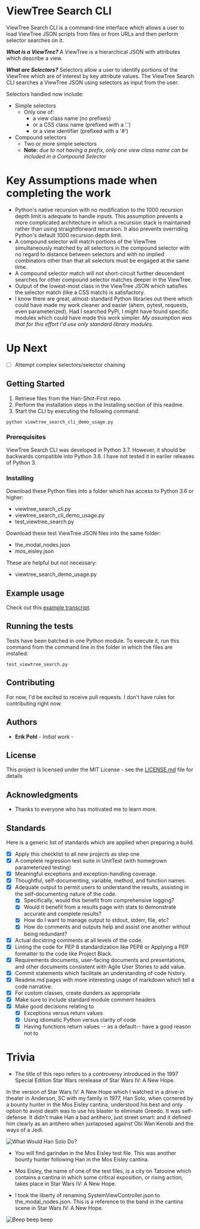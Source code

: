 # ViewTree Search CLI

ViewTree Search CLI is a command-line interface which allows a user to load ViewTree JSON scripts from files or from URLs and then perform selector searches on it.

**_What is a ViewTree?_**
A ViewTree is a hierarchical JSON with attributes which describe a view.

**_What are Selectors?_**
Selectors allow a user to identify portions of the ViewTree which are of interest by key attribute values.
The ViewTree Search CLI searches a ViewTree JSON using selectors as input from the user.

Selectors handled now include:
* Simple selectors
  * Only one of:
    * a view class name (no prefixes)
    * or a CSS class name (prefixed with a '.')
    * or a view identifier (prefixed with a '#')
* Compound selectors
  * Two or more simple selectors 
  * **Note:** _due to not having a prefix, only one view class name can be included in a Compound Selector_
  
# Key Assumptions made when completing the work

* Python's native recursion with no modification to the 1000 recursion depth limit is adequate to handle inputs.  This assumption prevents a more complicated architecture in which a recursion stack is maintained rather than using straightforward recursion.  It also prevents overriding Python's default 1000 recursion depth limit.
* A compound selector will match portions of the ViewTree simultaneously matched by all selectors in the compound selector with no regard to distance between selectors and with no implied combinators other than that all selectors must be engaged at the same time.
* A compound selector match will not short-circuit further descendent searches for other compound selector matches deeper in the ViewTree.  
* Output of the lowest-most class in the ViewTree JSON which satisfies the selector match (like a CSS match) is satisfactory.
* I know there are great, almost-standard Python libraries out there which could have made my work cleaner and easier (ahem, pytest, requests, even parameterized).  Had I searched PyPi, I might have found specific modules which could have made this work simpler.  *My assumption was that for this effort I'd use only standard library modules.*
  
# Up Next
- [ ] Attempt complex selectors/selector chaining

## Getting Started

1. Retrieve files from the Han-Shot-First repo.  
2. Perform the installation steps in the Installing section of this readme.
3. Start the CLI by executing the following command:
```
python viewtree_search_cli_demo_usage.py
```

### Prerequisites

ViewTree Search CLI was developed in Python 3.7.  However, it should be backwards compatible into Python 3.6.  I have not tested it in earlier releases of Python 3.

### Installing

Download these Python files into a folder which has access to Python 3.6 or higher:

* viewtree_search_cli.py
* viewtree_search_cli_demo_usage.py
* test_viewtree_search.py

Download these test ViewTree JSON files into the same folder:

* the_modal_nodes.json
* mos_eisley.json

These are helpful but not necessary:

* viewtree_search_demo_usage.py

## Example usage

Check out this [example transcript](https://github.com/ErikPohl-Lot49-Projects/Han-Shot-First/blob/master/Example_transcript.md).

## Running the tests

Tests have been batched in one Python module.  To execute it, run this command from the command line in the folder in which the files are installed:
```
test_viewtree_search.py
```

## Contributing

For now, I'd be excited to receive pull requests.  I don't have rules for contributing right now.

## Authors

* **Erik Pohl** - *Initial work* - 

## License

This project is licensed under the MIT License - see the [LICENSE.md](LICENSE.md) file for details

## Acknowledgments

* Thanks to everyone who has motivated me to learn more.

## Standards

Here is a generic list of standards which are applied when preparing a build.

- [x] Apply this checklist to all new projects as step one
- [x] A complete regression test suite in UnitTest (with homegrown parameterized testing)
- [x] Meaningful exceptions and exception-handling coverage.
- [x] Thoughtful, self-documenting, variable, method, and function names.
- [x] Adequate output to permit users to understand the results, assisting in the self-documenting nature of the code.
  - [x] Specifically, would this benefit from comprehensive logging?
  - [x] Would it benefit from a results page with stats to demonstrate accurate and complete results?
  - [x] How do I want to manage output to stdout, stderr, file, etc?
  - [x] How do comments and outputs help and assist one another without being redundant?
- [x] Actual docstring comments at all levels of the code.
- [x] Linting the code for PEP 8 standardization like PEP8 or Applying a PEP formatter to the code like Project Black.
- [x] Requirements documents, user-facing documents and presentations, and other documents consistent with Agile User Stories to add value.
- [x] Commit statements which facilitate an understanding of code history.
- [x] Readme.md pages with more interesting usage of markdown which tell a code narrative. 
- [x] For custom classes, create dunders as appropriate
- [x] Make sure to include standard module comment headers
- [x] Make good decisions relating to
  - [x] Exceptions versus return values
  - [x] Using idiomatic Python versus clarity of code
  - [x] Having functions return values -- as a default-- have a good reason not to

# Trivia

* The title of this repo refers to a controversy introduced in the 1997 Special Edition Star Wars rerelease of Star Wars IV: A New Hope.

In the version of Star Wars IV: A New Hope which I watched in a drive-in theater in Anderson, SC with my family in 1977, Han Solo, when cornered by a bounty hunter in the Mos Eisley cantina, understood his best and only option to avoid death was to use his blaster to eliminate Greedo.  It was self-defense.  It didn't make Han a bad antihero, just street smart: and it defined him clearly as an antihero when juxtaposed against Obi Wan Kenobi and the ways of a Jedi.

![What Would Han Solo Do?](https://github.com/ErikPohl-Lot49-Projects/Han-Shot-First/blob/master/media/What_would_Han_Solo_do__by_mjt423.jpg "What Would Han Solo Do?")

* You will find garindan in the Mos Eisley test file.  This was another bounty hunter following Han in the Mos Eisley cantina.

* Mos Eisley, the name of one of the test files, is a city on Tatooine which contains a cantina in which some critical exposition, or rising action, takes place in Star Wars IV: A New Hope.

* I took the liberty of renaming SystemViewController.json to the_modal_nodes.json.  This is a reference to the band in the cantina scene in Star Wars IV: A New Hope.

![Beep beep beep](https://github.com/ErikPohl-Lot49-Projects/Han-Shot-First/blob/master/media/296937d-emp.jpg "Beep beep beep")






